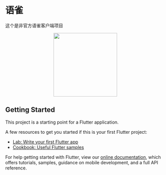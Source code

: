# 语雀

这个是非官方语雀客户端项目


<p align="center"><img width="200" src="https://raw.githubusercontent.com/okoala/yuque/master/screenshot/20190131143355.png"></p>


## Getting Started

This project is a starting point for a Flutter application.

A few resources to get you started if this is your first Flutter project:

- [Lab: Write your first Flutter app](https://flutter.io/docs/get-started/codelab)
- [Cookbook: Useful Flutter samples](https://flutter.io/docs/cookbook)

For help getting started with Flutter, view our
[online documentation](https://flutter.io/docs), which offers tutorials,
samples, guidance on mobile development, and a full API reference.
